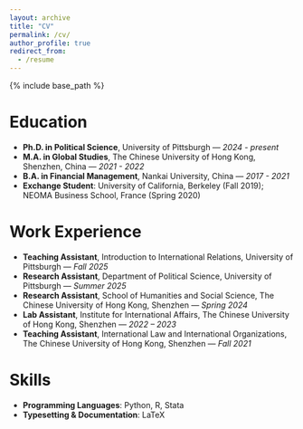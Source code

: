 ```yaml
---
layout: archive
title: "CV"
permalink: /cv/
author_profile: true
redirect_from:
  - /resume
---
```


{% include base_path %}

# Education
- **Ph.D. in Political Science**, University of Pittsburgh — *2024 - present*  
- **M.A. in Global Studies**, The Chinese University of Hong Kong, Shenzhen, China — *2021 - 2022*  
- **B.A. in Financial Management**, Nankai University, China — *2017 - 2021*  
- **Exchange Student**: University of California, Berkeley (Fall 2019); NEOMA Business School, France (Spring 2020)  

# Work Experience
- **Teaching Assistant**, Introduction to International Relations, University of Pittsburgh — *Fall 2025*  
- **Research Assistant**, Department of Political Science, University of Pittsburgh — *Summer 2025*  
- **Research Assistant**, School of Humanities and Social Science, The Chinese University of Hong Kong, Shenzhen — *Spring 2024*  
- **Lab Assistant**, Institute for International Affairs, The Chinese University of Hong Kong, Shenzhen — *2022 – 2023*  
- **Teaching Assistant**, International Law and International Organizations, The Chinese University of Hong Kong, Shenzhen — *Fall 2021*  

# Skills
- **Programming Languages**: Python, R, Stata  
- **Typesetting & Documentation**: LaTeX  
